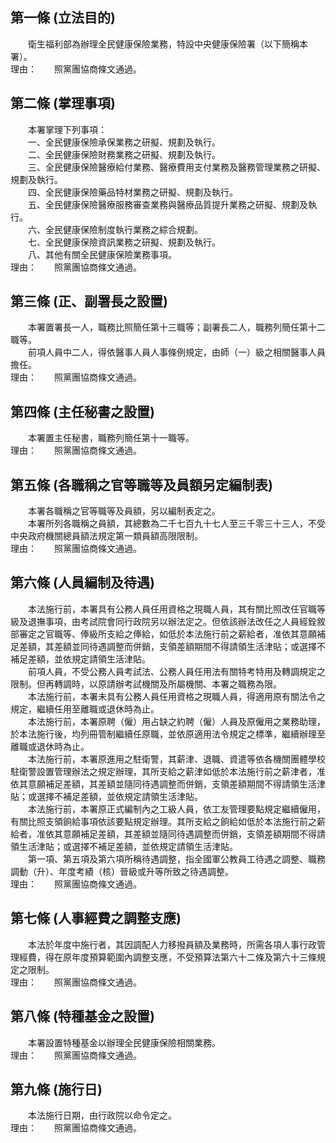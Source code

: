 第一條 (立法目的)
-----------------
　　衛生福利部為辦理全民健康保險業務，特設中央健康保險署（以下簡稱本署）。  
理由：　　照黨團協商條文通過。

第二條 (掌理事項)
-----------------
　　本署掌理下列事項：  
　　一、全民健康保險承保業務之研擬、規劃及執行。  
　　二、全民健康保險財務業務之研擬、規劃及執行。  
　　三、全民健康保險醫療給付業務、醫療費用支付業務及醫務管理業務之研擬、規劃及執行。  
　　四、全民健康保險藥品特材業務之研擬、規劃及執行。  
　　五、全民健康保險醫療服務審查業務與醫療品質提升業務之研擬、規劃及執行。  
　　六、全民健康保險制度執行業務之綜合規劃。  
　　七、全民健康保險資訊業務之研擬、規劃及執行。  
　　八、其他有關全民健康保險業務事項。  
理由：　　照黨團協商條文通過。

第三條 (正、副署長之設置)
-------------------------
　　本署置署長一人，職務比照簡任第十三職等；副署長二人，職務列簡任第十二職等。  
　　前項人員中二人，得依醫事人員人事條例規定，由師（一）級之相關醫事人員擔任。  
理由：　　照黨團協商條文通過。

第四條 (主任秘書之設置)
-----------------------
　　本署置主任秘書，職務列簡任第十一職等。  
理由：　　照黨團協商條文通過。

第五條 (各職稱之官等職等及員額另定編制表)
-----------------------------------------
　　本署各職稱之官等職等及員額，另以編制表定之。  
　　本署所列各職稱之員額，其總數為二千七百九十七人至三千零三十三人，不受中央政府機關總員額法規定第一類員額高限限制。  
理由：　　照黨團協商條文通過。

第六條 (人員編制及待遇)
-----------------------
　　本法施行前，本署具有公務人員任用資格之現職人員，其有關比照改任官職等級及退撫事項，由考試院會同行政院另以辦法定之。但依該辦法改任之人員經銓敘部審定之官職等、俸級所支給之俸給，如低於本法施行前之薪給者，准依其意願補足差額，其差額並同待遇調整而併銷，支領差額期間不得請領生活津貼；或選擇不補足差額，並依規定請領生活津貼。  
　　前項人員，不受公務人員考試法、公務人員任用法有關特考特用及轉調規定之限制。但再轉調時，以原請辦考試機關及所屬機關、本署之職務為限。  
　　本法施行前，本署未具有公務人員任用資格之現職人員，得適用原有關法令之規定，繼續任用至離職或退休時為止。  
　　本法施行前，本署原聘（僱）用占缺之約聘（僱）人員及原僱用之業務助理，於本法施行後，均列冊管制繼續任原職，並依原適用法令規定之標準，繼續辦理至離職或退休時為止。  
　　本法施行前，本署原進用之駐衛警，其薪津、退職、資遣等依各機關團體學校駐衛警設置管理辦法之規定辦理，其所支給之薪津如低於本法施行前之薪津者，准依其意願補足差額，其差額並隨同待遇調整而併銷，支領差額期間不得請領生活津貼；或選擇不補足差額，並依規定請領生活津貼。  
　　本法施行前，本署原正式編制內之工級人員，依工友管理要點規定繼續僱用，有關比照支領餉給事項依該要點規定辦理。其所支給之餉給如低於本法施行前之薪給者，准依其意願補足差額，其差額並隨同待遇調整而併銷，支領差額期間不得請領生活津貼；或選擇不補足差額，並依規定請領生活津貼。  
　　第一項、第五項及第六項所稱待遇調整，指全國軍公教員工待遇之調整、職務調動（升）、年度考績（核）晉級或升等所致之待遇調整。  
理由：　　照黨團協商條文通過。

第七條 (人事經費之調整支應)
---------------------------
　　本法於年度中施行者，其因調配人力移撥員額及業務時，所需各項人事行政管理經費，得在原年度預算範圍內調整支應，不受預算法第六十二條及第六十三條規定之限制。  
理由：　　照黨團協商條文通過。

第八條 (特種基金之設置)
-----------------------
　　本署設置特種基金以辦理全民健康保險相關業務。  
理由：　　照黨團協商條文通過。

第九條 (施行日)
---------------
　　本法施行日期，由行政院以命令定之。  
理由：　　照黨團協商條文通過。